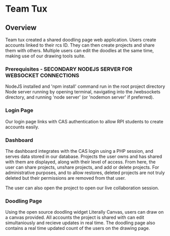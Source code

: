 # Team Tux


## Overview
Team tux created a shared doodling page web application.
Users create accounts linked to their rcs ID.
They can then create projects and share them with others. 
Multiple users can edit the doodles at the same time, making use of our drawing tools suite.

### Prerequisites - SECONDARY NODEJS SERVER FOR WEBSOCKET CONNECTIONS
NodeJS installed and 'npm install' command run in the root project directory
Node server running by opening terminal, navigating into the /websockets directory, and running 'node server' (or 'nodemon server' if preferred).

### Login Page
Our login page links with CAS authentication to allow RPI students to create accounts easily.

### Dashboard
The dashboard integrates with the CAS login using a PHP session, and serves data stored in our database. Projects the user owns and has shared with them are displayed, along with their level of access. From here, the user can share projects, unshare projects, and add or delete projects. For administrative purposes, and to allow restores, deleted projects are not truly deleted but their permissions are removed from that user.  

The user can also open the project to open our live collaboration session.

### Doodling Page

Using the open source doodling widget Literally Canvas, users can draw on a canvas provided. All accounts the project is shared with can edit simultaniously and recieve updates in real time. The doodling page also contains a real time updated count of the users on the drawing page.

